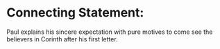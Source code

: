# Connecting Statement:

Paul explains his sincere expectation with pure motives to come see the believers in Corinth after his first letter.